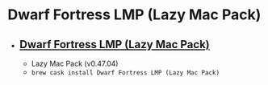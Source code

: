 # Dwarf Fortress LMP (Lazy Mac Pack)
- [Dwarf Fortress LMP (Lazy Mac Pack)](http://www.bay12forums.com/smf/index.php?topic=158322.0)
  -  
  - Lazy Mac Pack (v0.47.04)
  - `brew cask install Dwarf Fortress LMP (Lazy Mac Pack)`
